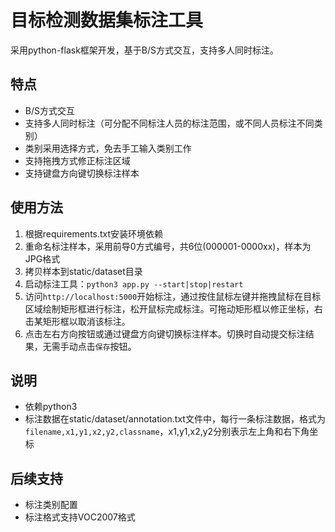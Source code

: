 # 目标检测数据集标注工具

采用python-flask框架开发，基于B/S方式交互，支持多人同时标注。

## 特点
* B/S方式交互
* 支持多人同时标注（可分配不同标注人员的标注范围，或不同人员标注不同类别）
* 类别采用选择方式，免去手工输入类别工作
* 支持拖拽方式修正标注区域
* 支持键盘方向键切换标注样本


## 使用方法
1. 根据requirements.txt安装环境依赖
2. 重命名标注样本，采用前导0方式编号，共6位(000001-0000xx)，样本为JPG格式
3. 拷贝样本到static/dataset目录
4. 启动标注工具：`python3 app.py --start|stop|restart`
5. 访问`http://localhost:5000`开始标注，通过按住鼠标左键并拖拽鼠标在目标区域绘制矩形框进行标注，松开鼠标完成标注。可拖动矩形框以修正坐标，右击某矩形框以取消该标注。
6. 点击左右方向按钮或通过键盘方向键切换标注样本。切换时自动提交标注结果，无需手动点击`保存`按钮。

## 说明
* 依赖python3
* 标注数据在static/dataset/annotation.txt文件中，每行一条标注数据，格式为`filename,x1,y1,x2,y2,classname`，x1,y1,x2,y2分别表示左上角和右下角坐标

## 后续支持
* 标注类别配置
* 标注格式支持VOC2007格式
